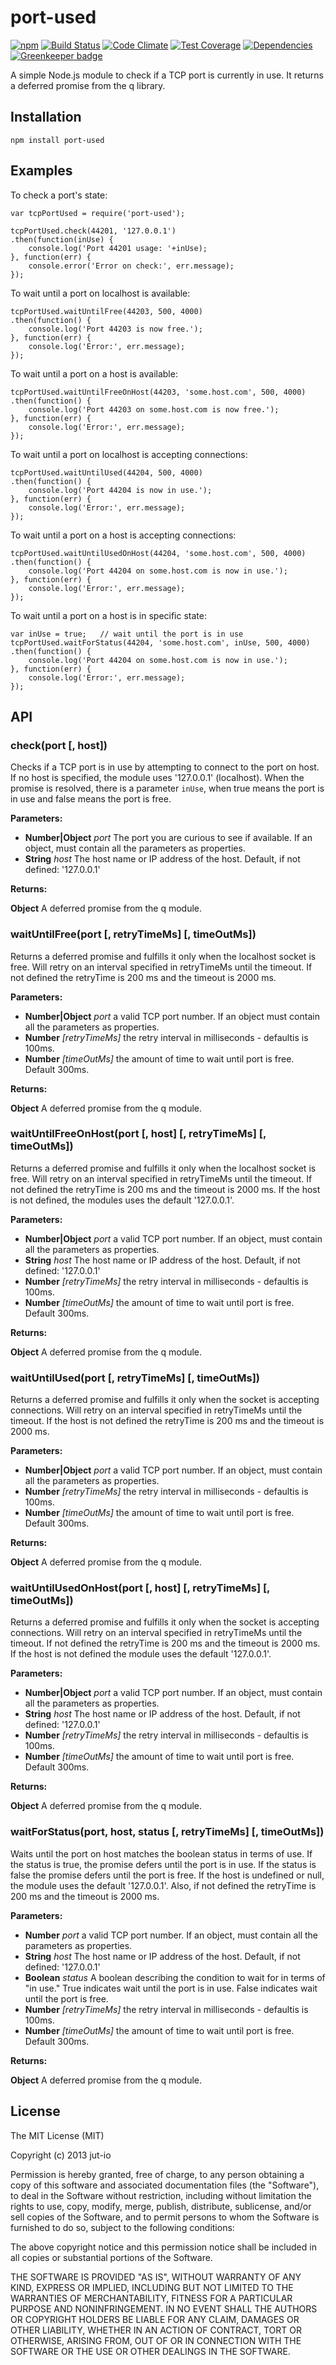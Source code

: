 port-used
=============

[![npm](https://img.shields.io/npm/v/port-used.svg)](https://www.npmjs.com/package/port-used) 
[![Build Status](https://travis-ci.org/oculus42/port-used.svg?branch=master)](https://travis-ci.org/oculus42/port-used) 
[![Code Climate](https://codeclimate.com/github/oculus42/port-used/badges/gpa.svg)](https://codeclimate.com/github/oculus42/port-used) 
[![Test Coverage](https://codeclimate.com/github/oculus42/port-used/badges/coverage.svg)](https://codeclimate.com/github/oculus42/port-used/coverage) 
[![Dependencies](https://david-dm.org/oculus42/port-used.svg)](https://david-dm.org/oculus42/port-used) 
[![Greenkeeper badge](https://badges.greenkeeper.io/oculus42/port-used.svg)](https://greenkeeper.io/) 

A simple Node.js module to check if a TCP port is currently in use. It returns a
deferred promise from the q library.

## Installation

    npm install port-used

## Examples
To check a port's state:

    var tcpPortUsed = require('port-used');

    tcpPortUsed.check(44201, '127.0.0.1')
    .then(function(inUse) {
        console.log('Port 44201 usage: '+inUse);
    }, function(err) {
        console.error('Error on check:', err.message);
    });

To wait until a port on localhost is available:

    tcpPortUsed.waitUntilFree(44203, 500, 4000)
    .then(function() {
        console.log('Port 44203 is now free.');
    }, function(err) {
        console.log('Error:', err.message);
    });

To wait until a port on a host is available:

    tcpPortUsed.waitUntilFreeOnHost(44203, 'some.host.com', 500, 4000)
    .then(function() {
        console.log('Port 44203 on some.host.com is now free.');
    }, function(err) {
        console.log('Error:', err.message);
    });

To wait until a port on localhost is accepting connections:

    tcpPortUsed.waitUntilUsed(44204, 500, 4000)
    .then(function() {
        console.log('Port 44204 is now in use.');
    }, function(err) {
        console.log('Error:', err.message);
    });

To wait until a port on a host is accepting connections:

    tcpPortUsed.waitUntilUsedOnHost(44204, 'some.host.com', 500, 4000)
    .then(function() {
        console.log('Port 44204 on some.host.com is now in use.');
    }, function(err) {
        console.log('Error:', err.message);
    });

To wait until a port on a host is in specific state:

    var inUse = true;   // wait until the port is in use
    tcpPortUsed.waitForStatus(44204, 'some.host.com', inUse, 500, 4000)
    .then(function() {
        console.log('Port 44204 on some.host.com is now in use.');
    }, function(err) {
        console.log('Error:', err.message);
    });


## API

### check(port [, host])
Checks if a TCP port is in use by attempting to connect to the port on host.
If no host is specified, the module uses '127.0.0.1' (localhost). When the
promise is resolved, there is a parameter `inUse`, when true means the port is
in use and false means the port is free.

**Parameters:**

* **Number|Object** *port* The port you are curious to see if available. If an
  object, must contain all the parameters as properties.
* **String** *host* The host name or IP address of the host. Default, if not defined: '127.0.0.1'

**Returns:**

**Object** A deferred promise from the q module.

### waitUntilFree(port [, retryTimeMs] [, timeOutMs])
Returns a deferred promise and fulfills it only when the localhost socket is
free.  Will retry on an interval specified in retryTimeMs until the timeout. If
not defined the retryTime is 200 ms and the timeout is 2000 ms.

**Parameters:**

* **Number|Object** *port* a valid TCP port number. If an object must contain
  all the parameters as properties.
* **Number** *[retryTimeMs]* the retry interval in milliseconds - defaultis is 100ms.
* **Number** *[timeOutMs]* the amount of time to wait until port is free. Default 300ms.

**Returns:**

**Object** A deferred promise from the q module.


### waitUntilFreeOnHost(port [, host] [, retryTimeMs] [, timeOutMs])
Returns a deferred promise and fulfills it only when the localhost socket is
free.  Will retry on an interval specified in retryTimeMs until the timeout. If
not defined the retryTime is 200 ms and the timeout is 2000 ms. If the host is
not defined, the modules uses the default '127.0.0.1'.

**Parameters:**

* **Number|Object** *port* a valid TCP port number. If an object, must contain
  all the parameters as properties.
* **String** *host* The host name or IP address of the host. Default, if not defined: '127.0.0.1'
* **Number** *[retryTimeMs]* the retry interval in milliseconds - defaultis is 100ms.
* **Number** *[timeOutMs]* the amount of time to wait until port is free. Default 300ms.

**Returns:**

**Object** A deferred promise from the q module.

### waitUntilUsed(port [, retryTimeMs] [, timeOutMs])
Returns a deferred promise and fulfills it only when the socket is accepting
connections. Will retry on an interval specified in retryTimeMs until the
timeout. If the host is not defined the retryTime is 200 ms and the timeout is
2000 ms.

**Parameters:**

* **Number|Object** *port* a valid TCP port number. If an object, must contain
  all the parameters as properties.
* **Number** *[retryTimeMs]* the retry interval in milliseconds - defaultis is 100ms.
* **Number** *[timeOutMs]* the amount of time to wait until port is free. Default 300ms.

**Returns:**

**Object** A deferred promise from the q module.

### waitUntilUsedOnHost(port [, host] [, retryTimeMs] [, timeOutMs])
Returns a deferred promise and fulfills it only when the socket is accepting
connections. Will retry on an interval specified in retryTimeMs until the
timeout. If not defined the retryTime is 200 ms and the timeout is 2000 ms.
If the host is not defined the module uses the default '127.0.0.1'.

**Parameters:**

* **Number|Object** *port* a valid TCP port number. If an object, must contain
  all the parameters as properties.
* **String** *host* The host name or IP address of the host. Default, if not defined: '127.0.0.1'
* **Number** *[retryTimeMs]* the retry interval in milliseconds - defaultis is 100ms.
* **Number** *[timeOutMs]* the amount of time to wait until port is free. Default 300ms.

**Returns:**

**Object** A deferred promise from the q module.

### waitForStatus(port, host, status [, retryTimeMs] [, timeOutMs])
Waits until the port on host matches the boolean status in terms of use. If the
status is true, the promise defers until the port is in use. If the status is
false the promise defers until the port is free. If the host is undefined or
null, the module uses the default '127.0.0.1'. Also, if not defined the
retryTime is 200 ms and the timeout is 2000 ms.

**Parameters:**

* **Number** *port* a valid TCP port number. If an object, must contain all the
  parameters as properties.
* **String** *host* The host name or IP address of the host. Default, if not defined: '127.0.0.1'
* **Boolean** *status* A boolean describing the condition to wait for in terms of "in use." True indicates wait until the port is in use. False indicates wait until the port is free.
* **Number** *[retryTimeMs]* the retry interval in milliseconds - defaultis is 100ms.
* **Number** *[timeOutMs]* the amount of time to wait until port is free. Default 300ms.

**Returns:**

**Object** A deferred promise from the q module.

## License

The MIT License (MIT)

Copyright (c) 2013 jut-io

Permission is hereby granted, free of charge, to any person obtaining a copy of
this software and associated documentation files (the "Software"), to deal in
the Software without restriction, including without limitation the rights to
use, copy, modify, merge, publish, distribute, sublicense, and/or sell copies of
the Software, and to permit persons to whom the Software is furnished to do so,
subject to the following conditions:

The above copyright notice and this permission notice shall be included in all
copies or substantial portions of the Software.

THE SOFTWARE IS PROVIDED "AS IS", WITHOUT WARRANTY OF ANY KIND, EXPRESS OR
IMPLIED, INCLUDING BUT NOT LIMITED TO THE WARRANTIES OF MERCHANTABILITY, FITNESS
FOR A PARTICULAR PURPOSE AND NONINFRINGEMENT. IN NO EVENT SHALL THE AUTHORS OR
COPYRIGHT HOLDERS BE LIABLE FOR ANY CLAIM, DAMAGES OR OTHER LIABILITY, WHETHER
IN AN ACTION OF CONTRACT, TORT OR OTHERWISE, ARISING FROM, OUT OF OR IN
CONNECTION WITH THE SOFTWARE OR THE USE OR OTHER DEALINGS IN THE SOFTWARE.

